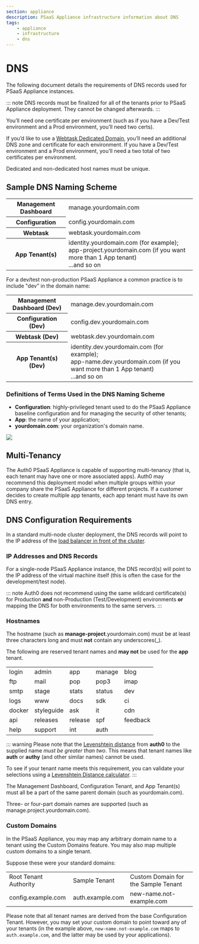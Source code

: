 ```yaml
---
section: appliance
description: PSaaS Appliance infrastructure information about DNS
tags:
    - appliance
    - infrastructure
    - dns
---
```


<!-- markdownlint-disable MD033 -->

# DNS

The following document details the requirements of DNS records used for PSaaS Appliance instances.

::: note
DNS records must be finalized for all of the tenants prior to PSaaS Appliance deployment. They cannot be changed afterwards.
:::

You’ll need one certificate per environment (such as if you have a Dev/Test environment and a Prod environment, you’ll need two certs).

If you’d like to use a [Webtask Dedicated Domain](/appliance/webtasks/dedicated-domains), you’ll need an additional DNS zone and certificate for each environment. If you have a Dev/Test environment and a Prod environment, you’ll need a two total of two certificates per environment.

Dedicated and non-dedicated host names must be unique.

## Sample DNS Naming Scheme

<table class="table">
  <tbody>
    <tr>
        <th>Management Dashboard</th>
        <td>manage.yourdomain.com</td>
    </tr>
    <tr>
        <th>Configuration</th>
        <td>config.yourdomain.com</td>
    </tr>
    <tr>
        <th>Webtask</th>
        <td>webtask.yourdomain.com</td>
    </tr>
    <tr>
        <th>App Tenant(s)</th>
        <td>identity.yourdomain.com (for example); <br /> app-project.yourdomain.com (if you want more than 1 App tenant) <br />...and so on</td>
    </tr>
  </tbody>
</table>

For a dev/test non-production PSaaS Appliance a common practice is to include "dev” in the domain name:

<table class="table">
  <tbody>
    <tr>
        <th>Management Dashboard (Dev)</th>
        <td>manage.dev.yourdomain.com</td>
    </tr>
    <tr>
        <th>Configuration (Dev)</th>
        <td>config.dev.yourdomain.com</td>
    </tr>
    <tr>
        <th>Webtask (Dev)</th>
        <td>webtask.dev.yourdomain.com</td>
    </tr>
    <tr>
        <th>App Tenant(s) (Dev)</th>
        <td>identity.dev.yourdomain.com (for example); <br /> app-name.dev.yourdomain.com (if you want more than 1 App tenant)<br />...and so on</td>
    </tr>
  </tbody>
</table>

### Definitions of Terms Used in the DNS Naming Scheme

* **Configuration**: highly-privileged tenant used to do the PSaaS Appliance baseline configuration and for managing the security of other tenants;
* **App**: the name of your application;
* **yourdomain.com**: your organization's domain name.

![](/media/articles/appliance/infrastructure/appliance-dns.png)

## Multi-Tenancy

The Auth0 PSaaS Appliance is capable of supporting multi-tenancy (that is, each tenant may have one or more associated apps). Auth0 may recommend this deployment model when multiple groups within your company share the PSaaS Appliance for different projects. If a customer decides to create multiple app tenants, each app tenant must have its own DNS entry.

## DNS Configuration Requirements

In a standard multi-node cluster deployment, the DNS records will point to the IP address of the [load balancer in front of the cluster](/appliance/infrastructure/infrastructure-overview).

### IP Addresses and DNS Records

For a single-node PSaaS Appliance instance, the DNS record(s) will point to the IP address of the virtual machine itself (this is often the case for the development/test node).

::: note
  Auth0 does not recommend using the same wildcard certificate(s) for Production **and** non-Production (Test/Development) environments **or** mapping the DNS for both environments to the same servers.
:::

### Hostnames

The hostname (such as **manage-project**.yourdomain.com) must be at least three characters long and must **not** contain any underscores(_).

The following are reserved tenant names and **may not** be used for the **app** tenant.

<table class="table">
  <tbody>
    <tr>
        <td>login</td>
        <td>admin</td>
        <td>app</td>
        <td>manage</td>
        <td>blog</td>
    </tr>
    <tr>
        <td>ftp</td>
        <td>mail</td>
        <td>pop</td>
        <td>pop3</td>
        <td>imap</td>
    </tr>
    <tr>
        <td>smtp</td>
        <td>stage</td>
        <td>stats</td>
        <td>status</td>
        <td>dev</td>
    </tr>
    <tr>
        <td>logs</td>
        <td>www</td>
        <td>docs</td>
        <td>sdk</td>
        <td>ci</td>
    </tr>
    <tr>
        <td>docker</td>
        <td>styleguide</td>
        <td>ask</td>
        <td>it</td>
        <td>cdn</td>
    </tr>
    <tr>
        <td>api</td>
        <td>releases</td>
        <td>release</td>
        <td>spf</td>
        <td>feedback</td>
    </tr>
    <tr>
        <td>help</td>
        <td>support</td>
        <td>int</td>
        <td>auth</td>
        <td></td>
    </tr>
  </tbody>
</table>

::: warning
Please note that the [Levenshtein distance](https://en.wikipedia.org/wiki/Levenshtein_distance) from **auth0** to the supplied name *must be greater than two*. This means that tenant names like **auth** or **authy** (and other similar names) cannot be used.

To see if your tenant name meets this requirement, you can validate your selections using a [Levenshtein Distance calculator](http://www.unit-conversion.info/texttools/levenshtein-distance/).
:::

The Management Dashboard, Configuration Tenant, and App Tenant(s) must all be a part of the same parent domain (such as yourdomain.com).

Three- or four-part domain names are supported (such as manage.project.yourdomain.com).

### Custom Domains

In the PSaaS Appliance, you may map any arbitrary domain name to a tenant using the Custom Domains feature. You may also map multiple custom domains to a single tenant.

Suppose these were your standard domains:

<table class="table">
  <tbody>
    <tr>
        <td>Root Tenant Authority</td>
        <td>Sample Tenant</td>
        <td>Custom Domain for the Sample Tenant</td>
    </tr>
    <tr>
        <td>config.example.com</td>
        <td>auth.example.com</td>
        <td>new-name.not-example.com</td>
    </tr>
  </tbody>
</table>

Please note that all tenant names are derived from the base Configuration Tenant. However, you may set your custom domain to point toward any of your tenants (in the example above, `new-name.not-example.com` maps to `auth.example.com`, and the latter may be used by your applications).
